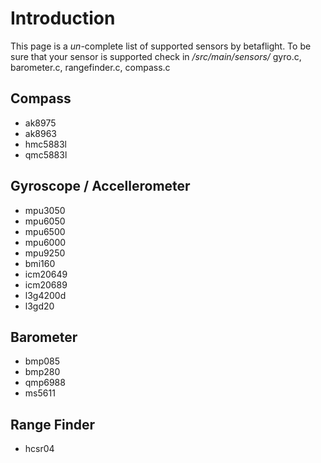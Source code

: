 # Introduction

This page is a _un_-complete list of supported sensors by betaflight. To be sure that your sensor is supported check in _/src/main/sensors/_ gyro.c, barometer.c, rangefinder.c, compass.c 

## Compass
* ak8975
* ak8963
* hmc5883l
* qmc5883l


## Gyroscope / Accellerometer
* mpu3050
* mpu6050
* mpu6500
* mpu6000
* mpu9250
* bmi160
* icm20649
* icm20689
* l3g4200d
* l3gd20


## Barometer
* bmp085
* bmp280
* qmp6988
* ms5611


## Range Finder
* hcsr04